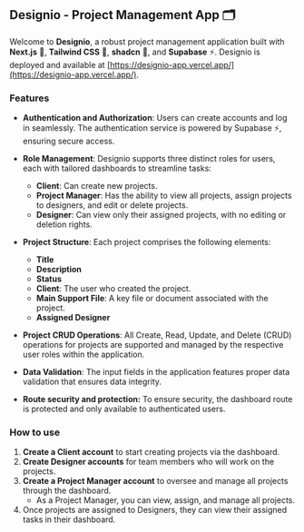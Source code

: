 ## Designio - Project Management App 🗂️

Welcome to **Designio**, a robust project management application built with **Next.js** 🚀, **Tailwind CSS** 🌊, **shadcn** 🎨, and **Supabase** ⚡️. Designio is deployed and available at [https://designio-app.vercel.app/](https://designio-app.vercel.app/).

### Features

- **Authentication and Authorization**: Users can create accounts and log in seamlessly. The authentication service is powered by Supabase ⚡️, ensuring secure access.

- **Role Management**: Designio supports three distinct roles for users, each with tailored dashboards to streamline tasks:
  - **Client**: Can create new projects.
  - **Project Manager**: Has the ability to view all projects, assign projects to designers, and edit or delete projects.
  - **Designer**: Can view only their assigned projects, with no editing or deletion rights.

- **Project Structure**: Each project comprises the following elements:
  - **Title**
  - **Description**
  - **Status**
  - **Client**: The user who created the project.
  - **Main Support File**: A key file or document associated with the project.
  - **Assigned Designer**

- **Project CRUD Operations**: All Create, Read, Update, and Delete (CRUD) operations for projects are supported and managed by the respective user roles within the application.
- **Data Validation**: The input fields in the application features proper data validation that ensures data integrity.
- **Route security and protection:** To ensure security, the dashboard route is protected and only available to authenticated users.

### How to use
1. **Create a Client account** to start creating projects via the dashboard.
2. **Create Designer accounts** for team members who will work on the projects.
3. **Create a Project Manager account** to oversee and manage all projects through the dashboard.
   - As a Project Manager, you can view, assign, and manage all projects.
4. Once projects are assigned to Designers, they can view their assigned tasks in their dashboard.
